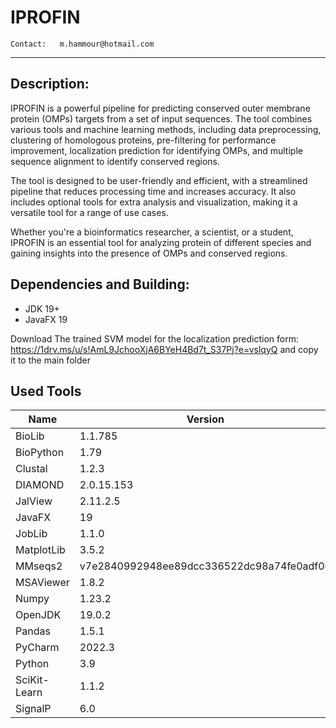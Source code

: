 # IPROFIN

`Contact:   m.hammour@hotmail.com`

---

## **Description**:

IPROFIN is a powerful pipeline for predicting conserved outer membrane protein (OMPs) targets from a set of input sequences.
The tool combines various tools and machine learning methods, including data preprocessing, clustering of homologous proteins, pre-filtering for performance improvement, localization prediction for identifying OMPs, and multiple sequence alignment to identify conserved regions.

The tool is designed to be user-friendly and efficient, with a streamlined pipeline that reduces processing time and increases accuracy. It also includes optional tools for extra analysis and visualization, making it a versatile tool for a range of use cases.

Whether you're a bioinformatics researcher, a scientist, or a student, IPROFIN is an essential tool for analyzing protein of different species and gaining insights into the presence of OMPs and conserved regions.

## **Dependencies and Building**:

- JDK 19+
- JavaFX 19

Download The trained SVM model for the localization prediction form:  
https://1drv.ms/u/s!AmL9JchooXjA6BYeH4Bd7t_S37Pj?e=vslqyQ
and copy it to the main folder

## Used Tools

| Name         | Version       |
|--------------|---------------|
| BioLib       | 1.1.785       |
| BioPython    | 1.79          |
| Clustal      | 1.2.3         |
| DIAMOND      | 2.0.15.153    |
| JalView      | 2.11.2.5      |
| JavaFX       | 19            |
| JobLib       | 1.1.0         |
| MatplotLib   | 3.5.2         |
| MMseqs2      | v7e2840992948ee89dcc336522dc98a74fe0adf00 |
| MSAViewer    | 1.8.2         |
| Numpy        | 1.23.2        |
| OpenJDK      | 19.0.2        |
| Pandas       | 1.5.1         |
| PyCharm      | 2022.3        |
| Python       | 3.9           |
| SciKit-Learn | 1.1.2         |
| SignalP      | 6.0           |
